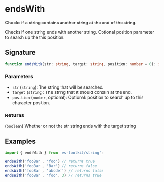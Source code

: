  # endsWith

 Checks if a string contains another string at the end of the string.

 Checks if one string ends with another string. Optional position parameter to search up the this position.

 ## Signature

 ```typescript
 function endsWith(str: string, target: string, position: number = 0): string;
 ```

 ### Parameters

 - `str` (`string`): The string that will be searched.
 - `target` (`string`): The string that it should contain at the end.
 - `position` (`number`, optional): Optional: position to search up to this character position.

 ### Returns

 (`boolean`) Whether or not the str string ends with the target string

 ## Examples

 ```typescript
 import { endsWith } from 'es-toolkit/string';

 endsWith('fooBar', 'foo') // returns true
 endsWith('fooBar', 'Bar') // returns false
 endsWith('fooBar', 'abcdef') // returns false
 endsWith('fooBar', 'foo', 3) // returns true
 ```
